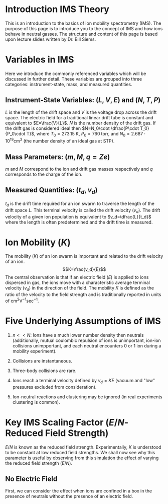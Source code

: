 Introduction IMS Theory
=======================

This is an introduction to the basics of ion mobility spectrometry
(IMS). The purpose of this page is to introduce you to the concept of
IMS and how ions behave in neutral gasses. The structure and content of
this page is based upon lecture slides written by Dr. Bill Siems.

Variables in IMS
================

Here we introduce the commonly referenced variables which will be
discussed in further detail. These variables are grouped into three
categories: instrument-state, mass, and measured quantities.

Instrument-State Variables: $(L, V, E)$ and $(N, T, P)$
-------------------------------------------------------

$L$ is the length of the drift space and $V$ is the voltage drop across
the drift space. The electric field for a traditional linear drift tube
is constant and equivalent to $E=\frac{V}{L}$. $N$ is the number density
of the drift gas. If the drift gas is considered ideal then
$N=N_0\cdot \dfrac{P\cdot T_0}{P_0\cdot T}$, where $T_0=273.15\;$K,
$P_0= 760\;$torr, and $N_0=2.687\cdot10^{19} \text{cm}^3$ (the number
density of an ideal gas at STP).

Mass Parameters: $(m, M, q=Ze)$
-------------------------------

$m$ and $M$ correspond to the ion and drift gas masses respectively and
$q$ corresponds to the charge of the ion.

Measured Quantities: $(t_d, v_d)$
---------------------------------

$t_d$ is the drift time required for an ion swarm to traverse the length
of the drift space $L$. This terminal velocity is called the drift
velocity $(v_d)$. The drift velocity of a given ion population is
equivalent to $v_d=\dfrac{L}{t_d}$ where the length is often
predetermined and the drift time is measured.

Ion Mobility ($K$)
==================

The mobility $(K)$ of an ion swarm is important and related to the drift
velocity of an ion. $$K=\frac{v_d}{E}$$ The central observation is that
if an electric field $(E)$ is applied to ions dispersed in gas, the ions
move with a characteristic average terminal velocity $(v_d)$ in the
direction of the field. The mobility $K$ is defined as the ratio of the
velocity to the field strength and is traditionally reported in units of
cm$^2$V$^{-1}$sec$^{-1}$.

Five Underlying Assumptions of IMS
==================================

1.  $n << N$: Ions have a much lower number density then neutrals
    (additionally, mutual coulombic repulsion of ions is unimportant,
    ion-ion collisions unimpportant, and each neutral encounters 0 or 1
    ion during a mobility experiment).

2.  Collisions are instantaneous.

3.  Three-body collisions are rare.

4.  Ions reach a terminal velocity defined by $v_d=KE$ (vacuum and "low"
    pressures excluded from consideration).

5.  Ion-neutral reactions and clustering may be ignored (in real
    experiments clustering is common).

Key IMS Scaling Factor ($E/N$- Reduced Field Strength)
======================================================

$E/N$ is known as the reduced field strength. Experimentally, $K$ is
understood to be constant at low reduced field strengths. We shall now
see why this parameter is useful by observing from this simulation the
effect of varying the reduced field strength $(E/N)$.

No Electric Field
-----------------

First, we can consider the effect when ions are confined in a box in the
presence of neutrals without the presence of an electric field.
